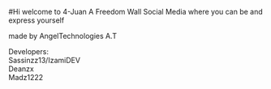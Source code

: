 #Hi welcome to 4-Juan 
A Freedom Wall Social Media where you can be and express yourself  

made by AngelTechnologies A.T  

Developers:  
Sassinzz13/IzamiDEV  
Deanzx  
Madz1222
